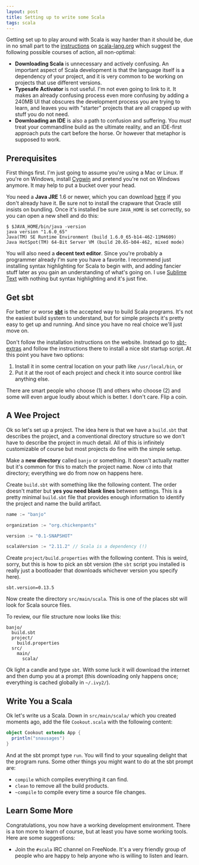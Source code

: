 ```yaml
---
layout: post
title: Setting up to write some Scala
tags: scala
---
```


Getting set up to play around with Scala is way harder than it should be, due in no small part to the [instructions](http://scala-lang.org/download/) on [scala-lang.org](http://scala-lang.org) which suggest the following possible courses of action, all non-optimal:

- **Downloading Scala** is unnecessary and actively confusing. An important aspect of Scala development is that the language itself is a dependency of your project, and it is very common to be working on projects that use different versions.
- **Typesafe Activator** is not useful. I'm not even going to link to it. It makes an already confusing process even more confusing by adding a 240MB UI that obscures the development process you are trying to learn, and leaves you with "starter" projects that are all crapped up with stuff you do not need.
- **Downloading an IDE** is also a path to confusion and suffering. You *must* treat your commandline build as the ultimate reality, and an IDE-first approach puts the cart before the horse. Or however that metaphor is supposed to work.

## Prerequisites

First things first. I'm just going to assume you're using a Mac or Linux. If you're on Windows, install [Cygwin](http://www.cygwin.com/) and pretend you're not on Windows anymore. It may help to put a bucket over your head.

You need a **Java JRE** 1.6 or newer, which you can download [here](http://www.java.com) if you don't already have it. Be sure not to install the crapware that Oracle still insists on bundling. Once it's installed be sure `JAVA_HOME` is set correctly, so you can open a new shell and do this:

```
$ $JAVA_HOME/bin/java -version
java version "1.6.0_65"
Java(TM) SE Runtime Environment (build 1.6.0_65-b14-462-11M4609)
Java HotSpot(TM) 64-Bit Server VM (build 20.65-b04-462, mixed mode)
```

You will also need a **decent text editor**. Since you're probably a programmer already I'm sure you have a favorite. I recommend just installing syntax highlighting for Scala to begin with, and adding fancier stuff later as you gain an understanding of what's going on. I use [Sublime Text](http://www.sublimetext.com/) with nothing but syntax highlighting and it's just fine.

## Get sbt

For better or worse [**sbt**](http://www.scala-sbt.org/) is the accepted way to build Scala programs. It's not the easiest build system to understand, but for simple projects it's pretty easy to get up and running. And since you have no real choice we'll just move on.

Don't follow the installation instructions on the website. Instead go to [sbt-extras](https://github.com/paulp/sbt-extras) and follow the instructions there to install a nice sbt startup script. At this point you have two options:

1. Install it in some central location on your path like `/usr/local/bin`, or
2. Put it at the root of each project and check it into source control like anything else.

There are smart people who choose (1) and others who choose (2) and some will even argue loudly about which is better. I don't care. Flip a coin.

## A Wee Project

Ok so let's set up a project. The idea here is that we have a `build.sbt` that describes the project, and a conventional directory structure so we don't have to describe the project in much detail. All of this is infinitely customizable of course but most projects do fine with the simple setup.

Make a **new directory** called `banjo` or something. It doesn't actually matter but it's common for this to match the project name. Now `cd` into that directory; everything we do from now on happens here.

Create `build.sbt` with something like the following content. The order doesn't matter but **yes you need blank lines** between settings. This is a pretty minimal `build.sbt` file that provides enough information to identify the project and name the build artifact.

```scala
name := "banjo"

organization := "org.chickenpants"

version := "0.1-SNAPSHOT"

scalaVersion := "2.11.2" // Scala is a dependency (!)
```

Create `project/build.properties` with the following content. This is weird, sorry, but this is how to pick an sbt version (the `sbt` script you installed is really just a bootloader that downloads whichever version you specify here).

```
sbt.version=0.13.5
```

Now create the directory `src/main/scala`. This is one of the places sbt will look for Scala source files. 

To review, our file structure now looks like this:

```
banjo/
  build.sbt
  project/
    build.properties
  src/
    main/
      scala/
```

Ok light a candle and type `sbt`. With some luck it will download the internet and then dump you at a prompt (this downloading only happens once; everything is cached globally in `~/.ivy2/`). 

## Write You a Scala

Ok let's write us a Scala. Down in `src/main/scala/` which you created moments ago, add the file `Cookout.scala` with the following content:

```scala
object Cookout extends App {
  println("snausages")  
}
```

And at the sbt prompt type `run`. You will find to your squealing delight that the program runs. Some other things you might want to do at the sbt prompt are:

- `compile` which compiles everything it can find.
- `clean` to remove all the build products.
- `~compile` to compile every time a source file changes.


## Learn Some More

Congratulations, you now have a working development environment. There is a ton more to learn of course, but at least you have some working tools. Here are some suggestions:

- Join the `#scala` IRC channel on FreeNode. It's a very friendly group of people who are happy to help anyone who is willing to listen and learn.

